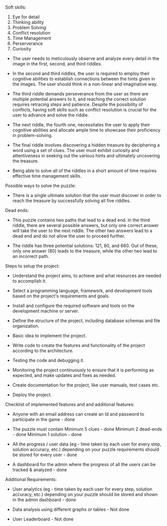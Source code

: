 Soft skills:

1) Eye for detail 
2) Thinking ability
3) Problem Solving
4) Conflict resolution
5) Time Management
6) Perserverance
7) Curiosity

- The user needs to meticulously observe and analyze every detail in the image in the first, second, and third riddles.

- In the second and third riddles, the user is required to employ their cognitive abilities to establish connections between the hints given in the images. The user should think in a non-linear and imaginative way.

- The third riddle demands perseverance from the user as there are multiple potential answers to it, and reaching the correct solution requires retracing steps and patience. Despite the possibility of conflicts, having soft skills such as conflict resolution is crucial for the user to advance and solve the riddle.

- The next riddle, the fourth one, necessitates the user to apply their cognitive abilities and allocate ample time to showcase their proficiency in problem-solving.

- The final riddle involves discovering a hidden treasure by deciphering a word using a set of clues. The user must exhibit curiosity and attentiveness in seeking out the various hints and ultimately uncovering the treasure.

- Being able to solve all of the riddles in a short amount of time requires effective time management skills.

Possible ways to solve the puzzle:

- There is a single ultimate solution that the user must discover in order to reach the treasure by successfully solving all five riddles.

Dead ends:

- This puzzle contains two paths that lead to a dead end. In the third riddle, there are several possible answers, but only one correct answer will take the user to the next riddle. The other two answers lead to a dead end and do not allow the user to proceed further.

- The riddle has three potential solutions: 121, 80, and 660. Out of these, only one answer (80) leads to the treasure, while the other two lead to an incorrect path.

Steps to setup the project:

- Understand the project aims, to achieve and what resources are needed to accomplish it.

- Select a programming language, framework, and development tools based on the project's requirements and goals.

-  Install and configure the required software and tools on the development machine or server.

- Define the structure of the project, including database schemas and file organization.

- Basic idea to implement the project.

- Write code to create the features and functionality of the project according to the architecture.

- Testing the code and debugging it.

- Monitoring the project continuously to ensure that it is performing as expected, and make updates and fixes as needed.

- Create documentation for the project, like user manuals, test cases etc.

- Deploy the project.

Checklist of implemented features and and additional features:

- Anyone with an email address can create an Id and password to participate in the game - done

- The puzzle must contain
Minimum 5 clues     - done
Minimum 2 dead-ends - done
Minimum 1 solution  - done

- All the progress / user data (eg - time taken by each user for every step, solution accuracy, etc.) depending on your puzzle requirements should be stored for every user - done

- A dashboard for the admin where the progress of all the users can be tracked & analyzed - done

Additional Requirements:

- User analytics (eg - time taken by each user for every step, solution accuracy, etc.) depending on your puzzle should be stored and shown in the admin dashboard - done

- Data analysis using different graphs or tables - Not done

- User Leaderboard - Not done